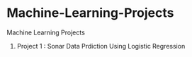 # Machine-Learning-Projects
Machine Learning Projects
1. Project 1 : Sonar Data Prdiction Using Logistic Regression
